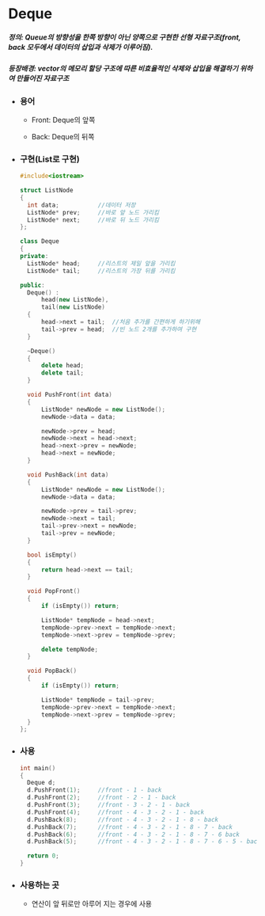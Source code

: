 # Deque



##### 정의: Queue의 방향성을 한쪽 방향이 아닌 양쪽으로 구현한 선형 자료구조(front, back 모두에서 데이터의 삽입과 삭제가 이루어짐).

##### 등장배경: vector의 메모리 할당 구조에 따른 비효율적인 삭제와 삽입을 해결하기 위하여 만들어진 자료구조



* ### 용어

  * Front: Deque의 앞쪽

  * Back: Deque의 뒤쪽

    

* ### 구현(List로 구현)

  ```c++
  #include<iostream>
  
  struct ListNode
  {
  	int data;			//데이터 저장
  	ListNode* prev;		//바로 앞 노드 가리킴
  	ListNode* next;		//바로 뒤 노드 가리킴
  };
  
  class Deque
  {
  private:
  	ListNode* head;		//리스트의 제일 앞을 가리킴
  	ListNode* tail;		//리스트의 가장 뒤를 가리킴
  
  public:
  	Deque() :
  		head(new ListNode),
  		tail(new ListNode)
  	{
  		head->next = tail;	//처음 추가를 간편하게 하기위해
  		tail->prev = head;	//빈 노드 2개를 추가하여 구현
  	}
  
  	~Deque()
  	{
  		delete head;
  		delete tail;
  	}
  
  	void PushFront(int data)
  	{
  		ListNode* newNode = new ListNode();		
  		newNode->data = data;
  
  		newNode->prev = head;
  		newNode->next = head->next;
  		head->next->prev = newNode;
  		head->next = newNode;
  	}
  
  	void PushBack(int data)
  	{
  		ListNode* newNode = new ListNode();
  		newNode->data = data;
  
  		newNode->prev = tail->prev;
  		newNode->next = tail;
  		tail->prev->next = newNode;
  		tail->prev = newNode;
  	}
  
  	bool isEmpty()
  	{
  		return head->next == tail;
  	}
  
  	void PopFront()
  	{
  		if (isEmpty()) return;
  
  		ListNode* tempNode = head->next;
  		tempNode->prev->next = tempNode->next;
  		tempNode->next->prev = tempNode->prev;
  
  		delete tempNode;
  	}
  
  	void PopBack()
  	{
  		if (isEmpty()) return;
  
  		ListNode* tempNode = tail->prev;
  		tempNode->prev->next = tempNode->next;
  		tempNode->next->prev = tempNode->prev;
  	}
  };
  ```

  

* ### 사용

  ```c++
  int main()
  {
  	Deque d;
  	d.PushFront(1);		//front - 1 - back
  	d.PushFront(2);		//front - 2 - 1 - back
  	d.PushFront(3);		//front - 3 - 2 - 1 - back
  	d.PushFront(4);		//front - 4 - 3 - 2 - 1 - back
  	d.PushBack(8);		//front - 4 - 3 - 2 - 1 - 8 - back
  	d.PushBack(7);		//front - 4 - 3 - 2 - 1 - 8 - 7 - back
  	d.PushBack(6);		//front - 4 - 3 - 2 - 1 - 8 - 7 - 6 back
  	d.PushBack(5);		//front - 4 - 3 - 2 - 1 - 8 - 7 - 6 - 5 - back
  
  	return 0;
  }
  ```

  

* ### 사용하는 곳

  * 연산이 앞 뒤로만 아루어 지는 경우에 사용